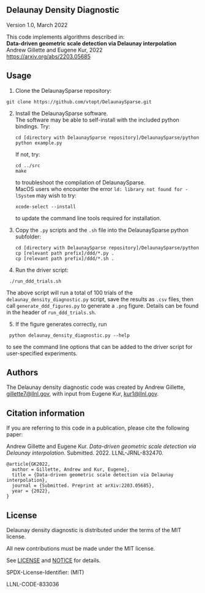 Delaunay Density Diagnostic
----------------
   Version 1.0, March 2022

   This code implements algorithms described in:\
   **Data-driven geometric scale detection via Delaunay interpolation**\
   Andrew Gillette and Eugene Kur, 2022 \
   https://arxiv.org/abs/2203.05685


Usage
----------------

1. Clone the DelaunaySparse repository:
  ~~~~
  git clone https://github.com/vtopt/DelaunaySparse.git
  ~~~~
2. Install the DelaunaySparse software.  \
   The software may be able to self-install with the included python bindings.  Try:
   ~~~~
   cd [directory with DelaunaySparse repository]/DelaunaySparse/python
   python example.py
   ~~~~
   If not, try:
   ~~~~
   cd ../src
   make
   ~~~~
   to troubleshoot the compilation of DelaunaySparse.  
   MacOS users who encounter the error `ld: library not found for -lSystem` may wish to try:
   ~~~~
   xcode-select --install
   ~~~~
   to update the command line tools required for installation.

3. Copy the `.py` scripts and the `.sh` file into the DelaunaySparse python subfolder:
    ~~~~
   cd [directory with DelaunaySparse repository]/DelaunaySparse/python
   cp [relevant path prefix]/ddd/*.py .
   cp [relevant path prefix]/ddd/*.sh .
   ~~~~
4) Run the driver script:
  ~~~~
   ./run_ddd_trials.sh
   ~~~~
   The above script will run a total of 100 trials of the `delaunay_density_diagnostic.py` script,
      save the results as `.csv` files, then call `generate_ddd_figures.py`
      to generate a `.png` figure.  Details can be found in the header of  `run_ddd_trials.sh`.

5. If the figure generates correctly, run
  ~~~~
   python delaunay_density_diagnostic.py --help
   ~~~~
   to see the command line options that can be added to the driver script for
   user-specified experiments.


Authors
----------------
The Delaunay density diagnostic code was created by Andrew Gillette, gillette7@llnl.gov, with input from Eugene Kur, kur1@llnl.gov.

Citation information
----------------
If you are referring to this code in a publication, please cite the following paper:

Andrew Gillette and Eugene Kur.  *Data-driven geometric scale detection via Delaunay interpolation*.  Submitted.  2022.  LLNL-JRNL-832470.

~~~~
@article{GK2022,
  author = Gillette, Andrew and Kur, Eugene},
  title = {Data-driven geometric scale detection via Delaunay interpolation},
  journal = {Submitted. Preprint at arXiv:2203.05685},
  year = {2022},
}
~~~~




License
----------------

Delaunay density diagnostic is distributed under the terms of the MIT license.

All new contributions must be made under the MIT license.

See [LICENSE](https://github.com/ddd/blob/main/LICENSE) and
[NOTICE](https://github.com/ddd/blob/main/NOTICE) for details.

SPDX-License-Identifier: (MIT)

LLNL-CODE-833036
